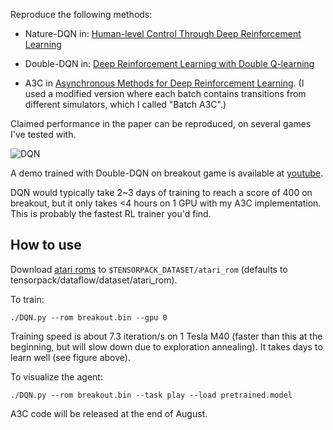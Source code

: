 Reproduce the following methods:

+ Nature-DQN in:
[Human-level Control Through Deep Reinforcement Learning](http://www.nature.com/nature/journal/v518/n7540/full/nature14236.html)

+ Double-DQN in:
[Deep Reinforcement Learning with Double Q-learning](http://arxiv.org/abs/1509.06461)

+ A3C in [Asynchronous Methods for Deep Reinforcement Learning](http://arxiv.org/abs/1602.01783). (I
used a modified version where each batch contains transitions from different simulators, which I called "Batch A3C".)

Claimed performance in the paper can be reproduced, on several games I've tested with.

![DQN](curve-breakout.png)

A demo trained with Double-DQN on breakout game is available at [youtube](https://youtu.be/o21mddZtE5Y).

DQN would typically take 2~3 days of training to reach a score of 400 on breakout, but it only takes <4 hours on 1 GPU with my A3C implementation.
This is probably the fastest RL trainer you'd find.

## How to use

Download [atari roms](https://github.com/openai/atari-py/tree/master/atari_py/atari_roms) to
`$TENSORPACK_DATASET/atari_rom` (defaults to tensorpack/dataflow/dataset/atari_rom).

To train:
```
./DQN.py --rom breakout.bin --gpu 0
```
Training speed is about 7.3 iteration/s on 1 Tesla M40
(faster than this at the beginning, but will slow down due to exploration annealing).
It takes days to learn well (see figure above).

To visualize the agent:
```
./DQN.py --rom breakout.bin --task play --load pretrained.model
```

A3C code will be released at the end of August.
